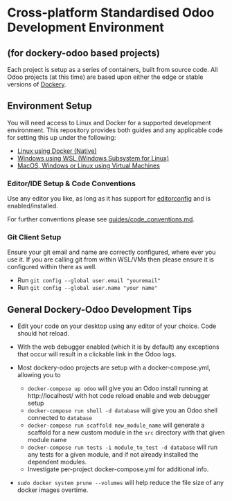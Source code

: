 # Cross-platform Standardised Odoo Development Environment
## (for dockery-odoo based projects)

Each project is setup as a series of containers, built from source code.
All Odoo projects (at this time) are based upon either the edge or stable versions of [Dockery](https://xoe-labs.github.io/dockery-odoo/).

## Environment Setup
You will need access to Linux and Docker for a supported development environment.
This repository provides both guides and any applicable code for setting this up under the following:

  * [Linux using Docker (Native)](guides/linux_native.md)
  * [Windows using WSL (Windows Subsystem for Linux)](guides/windows_subsystem_for_linux.md)
  * [MacOS, Windows or Linux using Virtual Machines](guides/virtual_machine_using_vagrant.md)

### Editor/IDE Setup & Code Conventions
Use any editor you like, as long as it has support for [editorconfig](https://editorconfig.org/) and is enabled/installed.

For further conventions please see [guides/code_conventions.md](guides/code_conventions.md).

### Git Client Setup
Ensure your git email and name are correctly configured, where ever you use it. If you are calling git from within WSL/VMs then please ensure it is configured within there as well.

 * Run `git config --global user.email "youremail"`
 * Run `git config --global user.name "your name"`

## General Dockery-Odoo Development Tips
  * Edit your code on your desktop using any editor of your choice. Code should hot reload.
  * With the web debugger enabled (which it is by default) any exceptions that occur will result in a clickable link in the Odoo logs.

  * Most dockery-odoo projects are setup with a docker-compose.yml, allowing you to
    * `docker-compose up odoo` will give you an Odoo install running at
      http://localhost/ with hot code reload enable and web debugger setup
    * `docker-compose run shell -d database` will give you an Odoo
      shell connected to `database`
    * `docker-compose run scaffold new_module_name` will generate a scaffold
      for a new custom module in the `src` directory with that given module name
    * `docker-compose run tests -i module_to_test -d database` will run any tests 
      for a given module, and if not already installed the dependent modules.
    * Investigate per-project docker-compose.yml for additional info.
  * `sudo docker system prune --volumes` will help reduce the file size of any docker images overtime.
